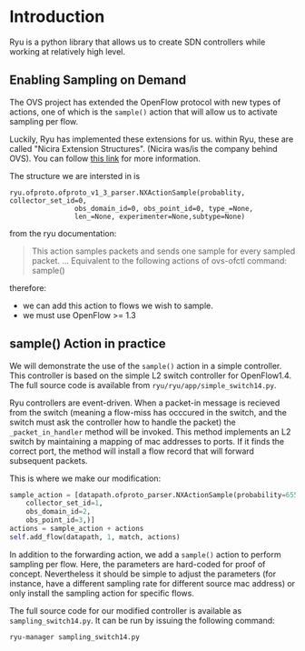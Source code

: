 # Introduction
Ryu is a python library that allows us to create SDN controllers while working
at relatively high level.

## Enabling Sampling on Demand
The OVS project has extended the OpenFlow protocol with new types of actions,
one of which is the `sample()` action that will allow us to activate sampling
per flow.

Luckily, Ryu has implemented these extensions for us. within Ryu, these are
called "Nicira Extension Structures". (Nicira was/is the company behind
OVS). You can follow [this link](ryu.readthedocs.io/en/latest/nicira_ext_ref.html)
for more information.

The structure we are intersted in is
```
ryu.ofproto.ofproto_v1_3_parser.NXActionSample(probablity, collector_set_id=0,
				obs_domain_id=0, obs_point_id=0, type_=None,
				len_=None, experimenter=None,subtype=None)
```
from the ryu documentation:
> This action samples packets and sends one sample for every sampled packet.
> ... Equivalent to the following actions of ovs-ofctl command:
> 	sample()

therefore:
- we can add this action to flows we wish to sample.
- we must use OpenFlow >= 1.3

## sample() Action in practice
We will demonstrate the use of the `sample()` action in a simple controller.
This controller is based on the simple L2 switch controller for OpenFlow1.4.
The full source code is available from `ryu/ryu/app/simple_switch14.py`.

Ryu controllers are event-driven. When a packet-in message is recieved from the
switch (meaning a flow-miss has occcured in the switch, and the switch must ask
the controller how to handle the packet) the `_packet_in_handler`
method will be invoked. This method implements an L2 switch by maintaining a
mapping of mac addresses to ports. If it finds the correct port, the method
will install a flow record that will forward subsequent packets.

This is where we make our modification:

```python
sample_action = [datapath.ofproto_parser.NXActionSample(probability=65535,
	collector_set_id=1,
	obs_domain_id=2,
	obs_point_id=3,)]
actions = sample_action + actions
self.add_flow(datapath, 1, match, actions)
```

In addition to the forwarding action, we add a `sample()` action to perform
sampling per flow. Here, the parameters are hard-coded for proof of concept.
Nevertheless it should be simple to adjust the parameters (for instance, have a
different sampling rate for different source mac address) or only install the
sampling action for specific flows.

The full source code for our modified controller is available as
`sampling_switch14.py`. It can be run by issuing the following command:
```
ryu-manager sampling_switch14.py
```
